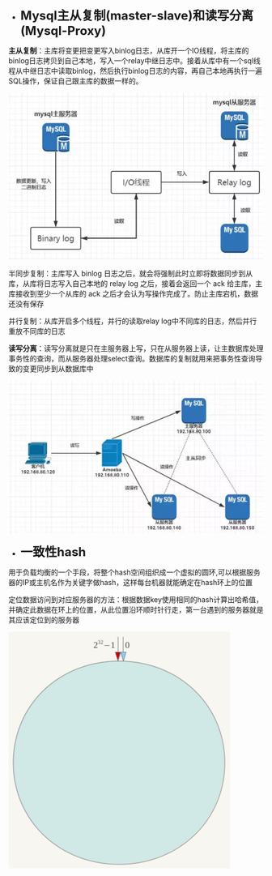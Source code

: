 + **<font size = 5>Mysql主从复制(master-slave)和读写分离(Mysql-Proxy)</font>**

**主从复制**：主库将变更把变更写入binlog日志，从库开一个IO线程，将主库的binlog日志拷贝到自己本地，写入一个relay中继日志中。接着从库中有一个sql线程从中继日志中读取binlog，然后执行binlog日志的内容，再自己本地再执行一遍SQL操作，保证自己跟主库的数据一样的。

![avatar](./imgs/master_slave.jpg)

半同步复制：主库写入 binlog 日志之后，就会将强制此时立即将数据同步到从库，从库将日志写入自己本地的 relay log 之后，接着会返回一个 ack 给主库，主库接收到至少一个从库的 ack 之后才会认为写操作完成了。防止主库宕机，数据还没有保存

并行复制：从库开启多个线程，并行的读取relay log中不同库的日志，然后并行重放不同库的日志


**读写分离**：读写分离就是只在主服务器上写，只在从服务器上读，让主数据库处理事务性的查询，而从服务器处理select查询。数据库的复制就用来把事务性查询导致的变更同步到从数据库中

![avatar](./imgs/mysql_proxy.jpg)



+ **<font size = 5>一致性hash</font>**

用于负载均衡的一个手段，将整个hash空间组织成一个虚拟的圆环,可以根据服务器的IP或主机名作为关键字做hash，这样每台机器就能确定在hash环上的位置

定位数据访问到对应服务器的方法：根据数据key使用相同的hash计算出哈希值，并确定此数据在环上的位置，从此位置沿环顺时针行走，第一台遇到的服务器就是其应该定位到的服务器

![avatar](./imgs/hash_ring.jpg)